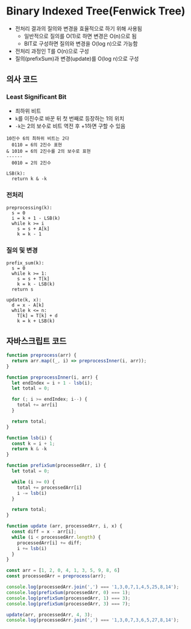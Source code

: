 # Binary Indexed Tree(Fenwick Tree)
- 전처리 결과의 질의와 변경을 효율적으로 하기 위해 사용됨
  - 일반적으로 질의를 O(1)로 하면 변경은 O(n)으로 됨
  - BIT로 구성하면 질의와 변경을 O(log n)으로 가능함
- 전처리 과정인 T를 O(n)으로 구성
- 질의(prefixSum)과 변경(update)를 O(log n)으로 구성

## 의사 코드
### Least Significant Bit
- 최하위 비트
- `k`를 이진수로 바꾼 뒤 첫 번째로 등장하는 1의 위치
- `-k`는 2의 보수로 비트 역전 후 +1하면 구할 수 있음

```
10진수 6의 최하위 비트는 2다
  0110 = 6의 2진수 표현
& 1010 = 6의 2진수를 2의 보수로 표현
------
  0010 = 2의 2진수
```

```
LSB(k):
  return k & -k
```

### 전처리
```
preprocessing(k):
  s = 0
  i = k + 1 - LSB(k)
  while k >= i
    s = s + A[k]
    k = k - 1
```

### 질의 및 변경
```
prefix_sum(k):
  s = 0
  while k >= 1:
    s = s + T[k]
    k = k - LSB(k)
  return s

update(k, x):
  d = x - A[k]
  while k <= n:
    T[k] = T[k] + d
    k = k + LSB(k)
```

## 자바스크립트 코드
```js
function preprocess(arr) {
  return arr.map((_, i) => preprocessInner(i, arr));
}

function preprocessInner(i, arr) {
  let endIndex = i + 1 - lsb(i);
  let total = 0;

  for (; i >= endIndex; i--) {
    total += arr[i]
  }

  return total;
}

function lsb(i) {
  const k = i + 1;
  return k & -k
}

function prefixSum(processedArr, i) {
  let total = 0;

  while (i >= 0) {
    total += processedArr[i]
    i -= lsb(i)
  }

  return total;
}

function update (arr, processedArr, i, x) {
  const diff = x - arr[i];
  while (i < processedArr.length) {
    processedArr[i] += diff;
    i += lsb(i)
  }
}

const arr = [1, 2, 0, 4, 1, 3, 5, 9, 8, 6]
const processedArr = preprocess(arr);

console.log(processedArr.join(',') === '1,3,0,7,1,4,5,25,8,14');
console.log(prefixSum(processedArr, 0) === 1);
console.log(prefixSum(processedArr, 1) === 3);
console.log(prefixSum(processedArr, 3) === 7);

update(arr, processedArr, 4, 3);
console.log(processedArr.join(',') === '1,3,0,7,3,6,5,27,8,14');
```
